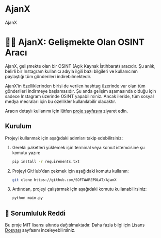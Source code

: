 # AjanX
AjanX

# 🕵️‍♂️ AjanX: Gelişmekte Olan OSINT Aracı

AjanX, gelişmekte olan bir OSINT (Açık Kaynak İstihbarat) aracıdır. Şu anlık, belirli bir Instagram kullanıcı adıyla ilgili bazı bilgileri ve kullanıcının paylaştığı tüm gönderileri indirebilmektedir.

AjanX'in özelliklerinden birisi de verilen hashtag üzerinde var olan tüm gönderileri indirmeye başlamasıdır. Şu anda gelişim aşamasında olduğu için sadece Instagram üzerinde OSINT yapabilirsiniz. Ancak ileride, tüm sosyal medya mecraları için bu özellikler kullanılabilir olacaktır.

Aracın detaylı kullanımı için lütfen [proje sayfasını](https://github.com/SOFTWAREPOLAT/AjanX) ziyaret edin.

## Kurulum

Projeyi kullanmak için aşağıdaki adımları takip edebilirsiniz:

1. Gerekli paketleri yüklemek için terminal veya komut istemcisine şu komutu yazın:
    ```bash
    pip install -r requirements.txt
    ```

2. Projeyi GitHub'dan çekmek için aşağıdaki komutu kullanın:
    ```bash
    git clone https://github.com/SOFTWAREPOLAT/AjanX
    ```

3. Ardından, projeyi çalıştırmak için aşağıdaki komutu kullanabilirsiniz:
    ```bash
    python main.py
    ```

## 🚫 Sorumluluk Reddi

Bu proje MIT lisansı altında dağıtılmaktadır. Daha fazla bilgi için [Lisans Dosyası](LICENSE) sayfasını inceleyebilirsiniz.
